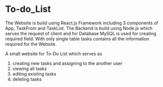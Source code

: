 # To-do_List

The Website is build using React.js Framework including 3 components of App, TaskFrom and TaskList. The Backend is build using Node.js which serves the request of client and for Database MySQL is used for creating required field. With only single table tasks contains all the information required for the Website.

A small website for To-Do List which serves as
1. creating new tasks and assigning to the another user
2. viewing all tasks
3. editing existing tasks
4. deleting tasks



